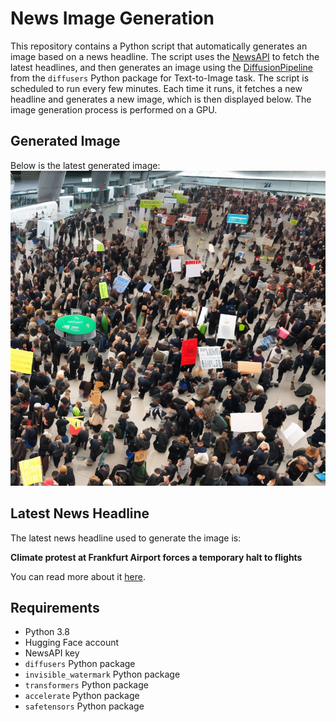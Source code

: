 # News Image Generation
This repository contains a Python script that automatically generates an image based on a news headline. The script uses the [NewsAPI](https://newsapi.org/) to fetch the latest headlines, and then generates an image using the [DiffusionPipeline](https://github.com/huggingface/diffusers) from the `diffusers` Python package for Text-to-Image task.
The script is scheduled to run every few minutes. Each time it runs, it fetches a new headline and generates a new image, which is then displayed below. The image generation process is performed on a GPU.

## Generated Image
Below is the latest generated image:
![Generated Image](image.png)

## Latest News Headline
The latest news headline used to generate the image is:

**Climate protest at Frankfurt Airport forces a temporary halt to flights**

You can read more about it [here](https://news.google.com/rss/articles/CBMirgFBVV95cUxPU3d3UlY3ZDljUHVfSlJOZTRPSEhpdWhJZ2ttNll0SE9XTFZCc2lWeHlUV2xDNko2MjJtVy1XeGtVaWVDWUVHZlhBbWRuN3U3NWx6Z1FVNnRib3cwWno1TmVYcU94RjhLVVA3T0JoYko2YUJrT3JGSThweW1XZmNhRlBLLWtwRlRmTWsweUJROTVLbndqNU5ka3pfNWZoV2NENHJHeE1jR212Z2Jrd0E?oc=5).

## Requirements
- Python 3.8
- Hugging Face account
- NewsAPI key
- `diffusers` Python package
- `invisible_watermark` Python package
- `transformers` Python package
- `accelerate` Python package
- `safetensors` Python package
